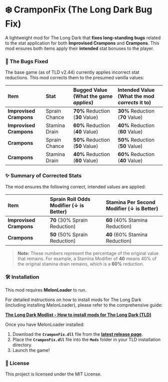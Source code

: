 # ❄️ CramponFix (The Long Dark Bug Fix)

A lightweight mod for The Long Dark that **fixes long-standing bugs** related to the stat application for both **Improvised Crampons** and **Crampons**. This mod ensures both items apply their **intended** stat bonuses to the player.

### 🐛 The Bugs Fixed

The base game (as of TLD v2.44) currently applies incorrect stat reductions. This mod corrects them to the presumed vanilla values:

| Item | Stat | Bugged Value (What the game *applies*) | **Intended Value** (What the mod *corrects* it to) |
| :--- | :--- | :--- | :--- |
| **Improvised Crampons** | Sprain Chance | $\mathbf{70\%}$ Reduction ($\mathbf{30}$ Value) | $\mathbf{30\%}$ Reduction ($\mathbf{70}$ Value) |
| **Improvised Crampons** | Stamina Drain | $\mathbf{60\%}$ Reduction ($\mathbf{40}$ Value) | $\mathbf{40\%}$ Reduction ($\mathbf{60}$ Value) |
| **Crampons** | Sprain Chance | $\mathbf{50\%}$ Reduction ($\mathbf{50}$ Value) | $\mathbf{50\%}$ Reduction ($\mathbf{50}$ Value) |
| **Crampons** | Stamina Drain | $\mathbf{40\%}$ Reduction ($\mathbf{60}$ Value) | $\mathbf{60\%}$ Reduction ($\mathbf{40}$ Value) |

### ✨ Summary of Corrected Stats

The mod ensures the following correct, intended values are applied:

| Item | Sprain Roll Odds Modifier ($\downarrow$ is Better) | Stamina Per Second Modifier ($\downarrow$ is Better) |
| :--- | :--- | :--- |
| **Improvised Crampons** | $\mathbf{70}$ (30% Sprain Reduction) | $\mathbf{60}$ (40% Stamina Reduction) |
| **Crampons** | $\mathbf{50}$ (50% Sprain Reduction) | $\mathbf{40}$ (60% Stamina Reduction) |

> **Note:** These numbers represent the percentage of the original value that remains. For example, a Stamina Modifier of $\mathbf{40}$ means $40\%$ of the original stamina drain remains, which is a $\mathbf{60\%}$ reduction.

### 🛠️ Installation

This mod requires **MelonLoader** to run.

For detailed instructions on how to install mods for The Long Dark (including installing MelonLoader), please refer to the comprehensive guide:

**[The Long Dark Modlist - How to install mods for The Long Dark (TLD)](https://tldmods.com/install.html)**

Once you have MelonLoader installed:
1.  Download the **`CramponFix.dll`** file from the **[latest release page](https://github.com/bondar4uk/CramponFix-TLD-Mod/releases/latest)**.
2.  Place the **`CramponFix.dll`** file into the **`Mods`** folder in your TLD installation directory.
3.  Launch the game!

### 📄 License

This project is licensed under the MIT License.
